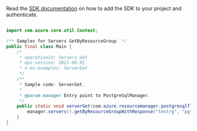Read the [SDK documentation](https://github.com/Azure/azure-sdk-for-java/blob/azure-resourcemanager-postgresqlflexibleserver_1.0.0-beta.3/sdk/postgresqlflexibleserver/azure-resourcemanager-postgresqlflexibleserver/README.md) on how to add the SDK to your project and authenticate.

```java

import com.azure.core.util.Context;

/** Samples for Servers GetByResourceGroup. */
public final class Main {
    /*
     * operationId: Servers_Get
     * api-version: 2021-06-01
     * x-ms-examples: ServerGet
     */
    /**
     * Sample code: ServerGet.
     *
     * @param manager Entry point to PostgreSqlManager.
     */
    public static void serverGet(com.azure.resourcemanager.postgresqlflexibleserver.PostgreSqlManager manager) {
        manager.servers().getByResourceGroupWithResponse("testrg", "pgtestsvc1", Context.NONE);
    }
}
```
